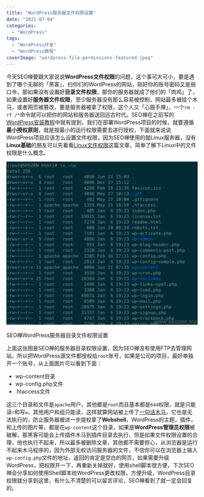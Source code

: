 ```yaml
---
title: "WordPress服务器文件权限设置"
date: "2021-07-04"
categories: 
  - "WordPress"
tags: 
  - "WordPress开发"
  - "WordPress教程"
coverImage: "wordpress-file-permissions-featured.jpeg"
---
```


今天SEO禅要跟大家说说**WordPress文件权限**的问题，这个事可大可小，要是遇到了哪个无聊的「黑客」，扫你们的WordPress的网站，刚好你的账号密码又是弱口令，那如果没有设置好**目录文件权限**，那你的服务器就成了他们的「肉鸡」了，如果设置好**服务器文件权限**，至少服务器没有那么容易被控制，网站最多被挂个木马，或者网页被篡改，要是服务器被拿了权限，这个人又「心狠手辣」，一个`rm -rf /*`命令就可以把你的网站和服务器送回远古时代。SEO禅在之前写的[WordPress安装教程](https://www.seozen.top/wordpress-install-2021.html)中就有提到，我们在部署WordPress项目的时候，就要遵循**最小授权原则**，就是按最小的运行权限需要去进行授权，下面就来说说WordPress项目应该怎么设置文件权限，因为SEO禅使用的就Linux服务器，没有**Linux基础**的朋友可以先看看[Linux文件权限](https://www.seozen.top/linux-file-permission.html)这篇文章，简单了解下Linux中的文件权限是什么概念。

![seozen-wordpress-file-permissions](images/seozen-wordpress-file-permissions-1024x873.png)

SEO禅WordPress服务器目录文件权限设置

上面这张图是SEO禅的服务器目录权限设置，因为SEO禅没有使用FTP去管理网站，所以把WordPress源文件都授权给`root`账号，如果是公司的项目，最好单独开一个账号，从上面图片可以看到下面：

- wp-content目录
- wp-config.php文件
- .htaccess文件

这三个目录和文件是`apache`用户，其他都是`root`而且基本都是`644`权限，就是只能读`r`和写`w`，其他用户和组只能读，这样就算网站被上传了[一句话木马](https://baike.baidu.com/item/%E4%B8%80%E5%8F%A5%E8%AF%9D%E6%9C%A8%E9%A9%AC/1845646?fr=aladdin)，它也是无法执行的，防止服务器被进一步提权拿了**Webshell**，WordPress的主题，插件，和上传的图片等，都是在`wp-content`这个目录，如果是**WordPress管理员权限**被破解，那黑客可能会上传插件木马到插件目录去执行，但是如果文件权限设置的合理，他也执行不起来，所以最多被删除文章，其他都不需要担心，从浏览器是运行不起来木马程序的，因为外部无权访问服务器的文件，不信你可以在浏览器上输入`wp-config.php`文件的地址，返回的肯定是空白的网页，如果需要升级WordPress，把权限开一下，再重新关掉就好，使用shell脚本很方便，下次SEO禅会分享如何使用Shell脚本给WordPress更改权限，方便升级，WordPress目录权限就分享到这里，有什么不清楚的可以留言评论，SEO禅看到了就一定会回复的。
